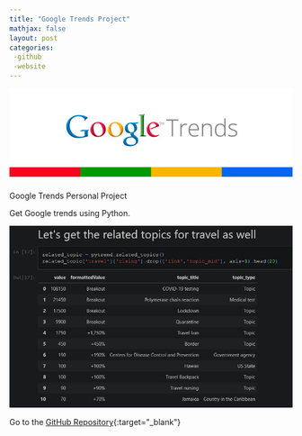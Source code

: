 ```yaml
---
title: "Google Trends Project"
mathjax: false
layout: post
categories: 
 -github
 -website
---
```


![trends](https://github.com/edbe777/my-projects/blob/main/Google%20Trends/google-trends.jpeg?raw=true)

Google Trends Personal Project

Get Google trends using Python.


![Trends1](https://github.com/edbe777/my-projects/blob/main/Google%20Trends/trends1.JPG?raw=true)


Go to the [GitHub Repository](https://github.com/edbe777/my-projects/blob/main/Google%20Trends/Google%20Trends.ipynb){:target="_blank"}

